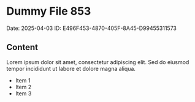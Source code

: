 # Dummy File 853

Date: 2025-04-03
ID: E496F453-4870-405F-8A45-D99455311573

## Content

Lorem ipsum dolor sit amet, consectetur adipiscing elit.
Sed do eiusmod tempor incididunt ut labore et dolore magna aliqua.

* Item 1
* Item 2
* Item 3
